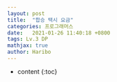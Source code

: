 ```yaml
---
layout: post
title:  "합승 택시 요금"
categories: 프로그래머스
date:   2021-01-26 11:40:18 +0800
tags: Lv.3 DP
mathjax: true
author: Haribo
---
```


* content
{:toc}